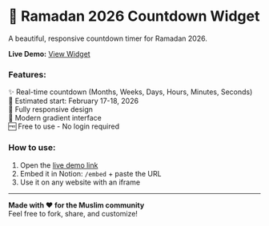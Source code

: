 # 🌙 Ramadan 2026 Countdown Widget

A beautiful, responsive countdown timer for Ramadan 2026.

**Live Demo:** [View Widget](https://mdn-da.github.io/Ramadan-2026/)
### Features:
✨ Real-time countdown (Months, Weeks, Days, Hours, Minutes, Seconds)  
📅 Estimated start: February 17-18, 2026  
📱 Fully responsive design  
🎨 Modern gradient interface  
🆓 Free to use - No login required

### How to use:
1. Open the [live demo link](https://mdn-da.github.io/Ramadan-2026/)
2. Embed it in Notion: `/embed` + paste the URL
2. Use it on any website with an iframe

---

**Made with ❤️ for the Muslim community**  
Feel free to fork, share, and customize!
